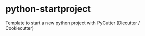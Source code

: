 python-startproject
===================

Template to start a new python project with PyCutter (Diecutter / Cookiecutter)
